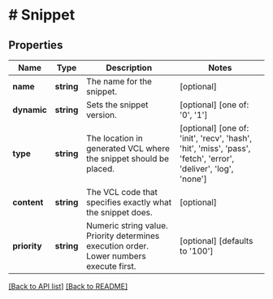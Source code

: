 # # Snippet

## Properties

Name | Type | Description | Notes
------------ | ------------- | ------------- | -------------
**name** | **string** | The name for the snippet. | [optional] 
**dynamic** | **string** | Sets the snippet version. | [optional]  [one of: '0', '1']
**type** | **string** | The location in generated VCL where the snippet should be placed. | [optional]  [one of: 'init', 'recv', 'hash', 'hit', 'miss', 'pass', 'fetch', 'error', 'deliver', 'log', 'none']
**content** | **string** | The VCL code that specifies exactly what the snippet does. | [optional] 
**priority** | **string** | Numeric string value. Priority determines execution order. Lower numbers execute first. | [optional]  [defaults to '100']


[[Back to API list]](../../README.md#endpoints) [[Back to README]](../../README.md)
